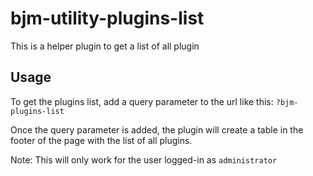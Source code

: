 # bjm-utility-plugins-list
This is a helper plugin to get a list of all plugin 

## Usage
To get the plugins list, add a query parameter to the url like this: `?bjm-plugins-list`

Once the query parameter is added, the plugin will create a table in the footer of the page with the list of all plugins.

Note: This will only work for the user logged-in as `administrator` 

